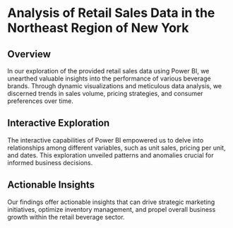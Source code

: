 # Analysis of Retail Sales Data in the Northeast Region of New York

## Overview
In our exploration of the provided retail sales data using Power BI, we unearthed valuable insights into the performance of various beverage brands. Through dynamic visualizations and meticulous data analysis, we discerned trends in sales volume, pricing strategies, and consumer preferences over time.

## Interactive Exploration
The interactive capabilities of Power BI empowered us to delve into relationships among different variables, such as unit sales, pricing per unit, and dates. This exploration unveiled patterns and anomalies crucial for informed business decisions.

## Actionable Insights
Our findings offer actionable insights that can drive strategic marketing initiatives, optimize inventory management, and propel overall business growth within the retail beverage sector.
